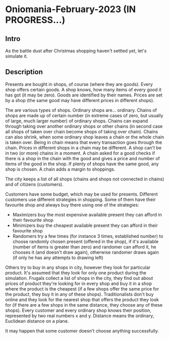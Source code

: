 # Oniomania-February-2023 (IN PROGRESS...)
## Intro
As the battle dust after Christmas shopping haven't settled yet, let's simulate it.

## Description
Presents are bought in shops, of course (where they are goods). Every shop offers certain goods. A shop knows, how many items of every good it has got (it may be zero). Goods are identified by their names. Prices are set by a shop (the same good may have different prices in different shops).

The are various types of shops. Ordinary shops are... ordinary. Chains of shops are made up of certain number (in extreme cases of zero, but usually of large, much larger number) of ordinary shops. Chains can expand through taking over another ordinary shops or other chains (in second case all shops of taken over chain become shops of taking over chain). Chains can also shrink, when some ordinary shop leaves a chain or the whole chain is taken over. Being in chain means that every transaction goes through the chain. Prices in different shops in a chain may be different. A shop can't be in two (or more) chains in a moment. A chain asked for a good checks if there is a shop in the chain with the good and gives a price and number of items of the good in the shop. If plenty of shops have the same good, any shop is chosen. A chain adds a margin to shoppings.

The city keeps a list of all shops (chains and shops not connected in chains) and of citizens (customers).

Customers have some budget, which may be used for presents. Different customers use different strategies in shopping. Some of them have their favourite shop and always buy there using one of the strategies:
- Maximizers buy the most expensive available present they can afford in their favourite shop
- Minimizers buy the cheapest available present they can afford in their favourite shop
- Randomers try a few times (for instance 3 times, established number) to choose randomly chosen present (offered in the shop), if it's available (number of items is greater than zero) and randomer can afford it, he chooses it (and doesn't draw again), otherwise randomer draws again (if only he has any attempts to drawing left)

Others try to buy in any shops in city, however they look for particular product. It's assumed that they look for only one product during the simulation. Frugals collect a list of shops in the city, they find out about prices of product they're looking for in every shop and buy it in a shop where the product is the cheapest (if a few shops offer the same price for the product, they buy it in any of these shops). Traditionalists don't buy online and they look for the nearest shop that offers the product they look for (if there are a few shops in the same distance, they choose any of these shops). Every customer and every ordinary shop knows their position, represented by two real numbers x and y. Distance means the ordinary, Euclidean distance on a plane.

It may happen that some customer doesn't choose anything successfully.
